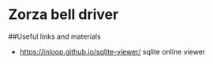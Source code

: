 # Zorza bell driver


##Useful links and materials
- https://inloop.github.io/sqlite-viewer/ sqlite online viewer
